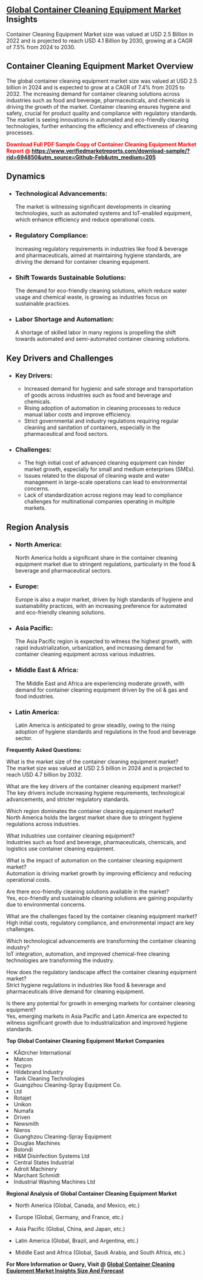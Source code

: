 <h2><a href="https://www.verifiedmarketreports.com/download-sample/?rid=694850&amp;utm_source=Github&amp;utm_medium=205" target="_blank">Global Container Cleaning Equipment Market</a> Insights</h2><p>Container Cleaning Equipment Market size was valued at USD 2.5 Billion in 2022 and is projected to reach USD 4.1 Billion by 2030, growing at a CAGR of 7.5% from 2024 to 2030.</p><p> <h2>Container Cleaning Equipment Market Overview</h2> <p>The global container cleaning equipment market size was valued at USD 2.5 billion in 2024 and is expected to grow at a CAGR of 7.4% from 2025 to 2032. The increasing demand for container cleaning solutions across industries such as food and beverage, pharmaceuticals, and chemicals is driving the growth of the market. Container cleaning ensures hygiene and safety, crucial for product quality and compliance with regulatory standards. The market is seeing innovations in automated and eco-friendly cleaning technologies, further enhancing the efficiency and effectiveness of cleaning processes.</p> <p><strong><p><span class=""><span style="color: #ff0000;"><strong>Download Full PDF Sample Copy of Container Cleaning Equipment Market Report</strong> @ </span><a href="https://www.verifiedmarketreports.com/download-sample/?rid=694850&amp;utm_source=Github-Feb&amp;utm_medium=205" target="_blank">https://www.verifiedmarketreports.com/download-sample/?rid=694850&amp;utm_source=Github-Feb&amp;utm_medium=205</a></span></p></strong></p> <h2>Dynamics</h2> <ul> <li><h3>Technological Advancements:</h3> The market is witnessing significant developments in cleaning technologies, such as automated systems and IoT-enabled equipment, which enhance efficiency and reduce operational costs.</li> <li><h3>Regulatory Compliance:</h3> Increasing regulatory requirements in industries like food & beverage and pharmaceuticals, aimed at maintaining hygiene standards, are driving the demand for container cleaning equipment.</li> <li><h3>Shift Towards Sustainable Solutions:</h3> The demand for eco-friendly cleaning solutions, which reduce water usage and chemical waste, is growing as industries focus on sustainable practices.</li> <li><h3>Labor Shortage and Automation:</h3> A shortage of skilled labor in many regions is propelling the shift towards automated and semi-automated container cleaning solutions.</li> </ul> <h2>Key Drivers and Challenges</h2> <ul> <li><h3>Key Drivers:</h3> <ul> <li>Increased demand for hygienic and safe storage and transportation of goods across industries such as food and beverage and chemicals.</li> <li>Rising adoption of automation in cleaning processes to reduce manual labor costs and improve efficiency.</li> <li>Strict governmental and industry regulations requiring regular cleaning and sanitation of containers, especially in the pharmaceutical and food sectors.</li> </ul> </li> <li><h3>Challenges:</h3> <ul> <li>The high initial cost of advanced cleaning equipment can hinder market growth, especially for small and medium enterprises (SMEs).</li> <li>Issues related to the disposal of cleaning waste and water management in large-scale operations can lead to environmental concerns.</li> <li>Lack of standardization across regions may lead to compliance challenges for multinational companies operating in multiple markets.</li> </ul> </li> </ul> <h2>Region Analysis</h2> <ul> <li><h3>North America:</h3> North America holds a significant share in the container cleaning equipment market due to stringent regulations, particularly in the food & beverage and pharmaceutical sectors.</li> <li><h3>Europe:</h3> Europe is also a major market, driven by high standards of hygiene and sustainability practices, with an increasing preference for automated and eco-friendly cleaning solutions.</li> <li><h3>Asia Pacific:</h3> The Asia Pacific region is expected to witness the highest growth, with rapid industrialization, urbanization, and increasing demand for container cleaning equipment across various industries.</li> <li><h3>Middle East & Africa:</h3> The Middle East and Africa are experiencing moderate growth, with demand for container cleaning equipment driven by the oil & gas and food industries.</li> <li><h3>Latin America:</h3> Latin America is anticipated to grow steadily, owing to the rising adoption of hygiene standards and regulations in the food and beverage sector.</li> </ul> <p><strong>Frequently Asked Questions:</strong></p> <p>What is the market size of the container cleaning equipment market? <br> The market size was valued at USD 2.5 billion in 2024 and is projected to reach USD 4.7 billion by 2032.</p> <p>What are the key drivers of the container cleaning equipment market? <br> The key drivers include increasing hygiene requirements, technological advancements, and stricter regulatory standards.</p> <p>Which region dominates the container cleaning equipment market? <br> North America holds the largest market share due to stringent hygiene regulations across industries.</p> <p>What industries use container cleaning equipment? <br> Industries such as food and beverage, pharmaceuticals, chemicals, and logistics use container cleaning equipment.</p> <p>What is the impact of automation on the container cleaning equipment market? <br> Automation is driving market growth by improving efficiency and reducing operational costs.</p> <p>Are there eco-friendly cleaning solutions available in the market? <br> Yes, eco-friendly and sustainable cleaning solutions are gaining popularity due to environmental concerns.</p> <p>What are the challenges faced by the container cleaning equipment market? <br> High initial costs, regulatory compliance, and environmental impact are key challenges.</p> <p>Which technological advancements are transforming the container cleaning industry? <br> IoT integration, automation, and improved chemical-free cleaning technologies are transforming the industry.</p> <p>How does the regulatory landscape affect the container cleaning equipment market? <br> Strict hygiene regulations in industries like food & beverage and pharmaceuticals drive demand for cleaning equipment.</p> <p>Is there any potential for growth in emerging markets for container cleaning equipment? <br> Yes, emerging markets in Asia Pacific and Latin America are expected to witness significant growth due to industrialization and improved hygiene standards.</p> </p><p><strong>Top Global Container Cleaning Equipment Market Companies</strong></p><div data-test-id=""><p><li>KÃ¤rcher International</li><li> Matcon</li><li> Tecpro</li><li> Hildebrand Industry</li><li> Tank Cleaning Technologies</li><li> Guangzhou Cleaning-Spray Equipment Co.</li><li> Ltd</li><li> Rotajet</li><li> Unikon</li><li> Numafa</li><li> Driven</li><li> Newsmith</li><li> Nieros</li><li> Guanghzou Cleaning-Spray Equipment</li><li> Douglas Machines</li><li> Bolondi</li><li> H&M Disinfection Systems Ltd</li><li> Central States Industrial</li><li> Adroit Machinery</li><li> Marchant Schmidt</li><li> Industrial Washing Machines Ltd</li></p><div><strong>Regional Analysis of&nbsp;Global Container Cleaning Equipment Market</strong></div><ul><li dir="ltr"><p dir="ltr">North America&nbsp;(Global, Canada, and Mexico, etc.)</p></li><li dir="ltr"><p dir="ltr">Europe (Global, Germany, and France, etc.)</p></li><li dir="ltr"><p dir="ltr">Asia Pacific&nbsp;(Global, China, and Japan, etc.)</p></li><li dir="ltr"><p dir="ltr">Latin America&nbsp;(Global, Brazil, and Argentina, etc.)</p></li><li dir="ltr">Middle East and Africa&nbsp;(Global, Saudi Arabia, and South Africa, etc.)</li></ul><p><strong>For More Information or Query, Visit @&nbsp;</strong><strong><a href="https://www.verifiedmarketreports.com/product/container-cleaning-equipment-market/?utm_source=Github&amp;utm_medium=205" target="_blank">Global Container Cleaning Equipment Market Insights Size And Forecast</a></strong></p></div>
